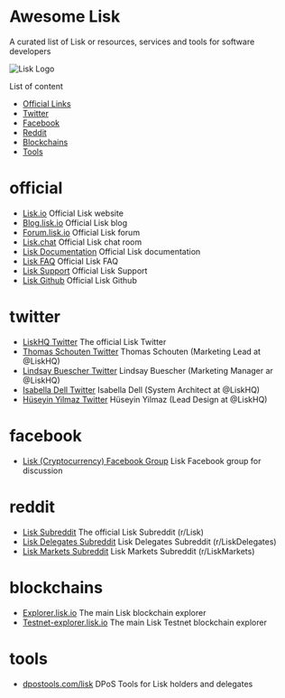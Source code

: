 Awesome Lisk
===============
A curated list of Lisk or resources, services and tools for software developers

![Lisk Logo](https://github.com/BlueDragon555/awesome-lisk/blob/master/Lisk.jpg?raw=true)

List of content

- [Official Links](#official)
- [Twitter](#twitter)
- [Facebook](#facebook)
- [Reddit](#reddit)
- [Blockchains](#blockchains)
- [Tools](#tools)

# official
* [Lisk.io](https://lisk.io) Official Lisk website
* [Blog.lisk.io](https://blog.lisk.io) Official Lisk blog
* [Forum.lisk.io](https://forum.lisk.io) Official Lisk forum
* [Lisk.chat](https://lisk.chat) Official Lisk chat room
* [Lisk Documentation](https://docs.lisk.io/docs) Official Lisk documentation
* [Lisk FAQ](https://docs.lisk.io/docs/faqs) Official Lisk FAQ
* [Lisk Support](https://lisk.zendesk.com/hc/en-us) Official Lisk Support
* [Lisk Github](https://github.com/LiskHQ) Official Lisk Github

# twitter
* [LiskHQ Twitter](https://twitter.com/LiskHQ) The official Lisk Twitter
* [Thomas Schouten Twitter](https://twitter.com/Thomelsch) Thomas Schouten (Marketing Lead at @LiskHQ)
* [Lindsay Buescher Twitter](https://twitter.com/Lindsay4Liberty) Lindsay Buescher (Marketing Manager ar @LiskHQ)
* [Isabella Dell Twitter](https://twitter.com/Isabella_Lisk) Isabella Dell (System Architect at @LiskHQ)
* [Hüseyin Yilmaz Twitter](https://twitter.com/imfine_thankyou) Hüseyin Yilmaz (Lead Design at @LiskHQ)

# facebook
* [Lisk (Cryptocurrency) Facebook Group](https://www.facebook.com/groups/329214464226295) Lisk Facebook group for discussion

# reddit
* [Lisk Subreddit](https://www.reddit.com/r/Lisk) The official Lisk Subreddit (r/Lisk)
* [Lisk Delegates Subreddit](https://www.reddit.com/r/LiskDelegates) Lisk Delegates Subreddit (r/LiskDelegates)
* [Lisk Markets Subreddit](https://www.reddit.com/r/LiskMarkets) Lisk Markets Subreddit (r/LiskMarkets)

# blockchains
* [Explorer.lisk.io](https://explorer.lisk.io) The main Lisk blockchain explorer
* [Testnet-explorer.lisk.io](https://testnet-explorer.lisk.io) The main Lisk Testnet blockchain explorer

# tools
* [dpostools.com/lisk](https://dpostools.com/LISK) DPoS Tools for Lisk holders and delegates
